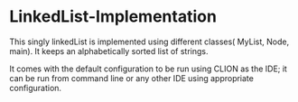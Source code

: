 # LinkedList-Implementation

  This singly linkedList is implemented using different classes( MyList, Node, main). It keeps an alphabetically sorted list of strings.
  
  It comes with the default configuration to be run using CLION as the IDE;  it can be run from command line or any other IDE using appropriate configuration.
 
 
